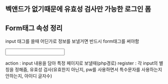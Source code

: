 ## 벡앤드가 없기때문에 유효성 검사만 가능한 로그인 폼

## Form태그 속성 정리

input 태그를 쓸때 어딘가로 정보를 보낼거면 반드시 form태그를 써야함

<form action="" method="POST">
    <input/>
</form>

action : input 내용을 담아 특정 페이지로 보낼때(php경로)
register : 각 input의 별칭을 정해줌, 유효성 검사(유효한지 아닌지, pw를 사용하면서 특수문자를 사용하는지 안하는지, 아이디 글자수)
